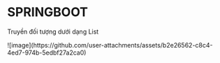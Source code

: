 <h1>SPRINGBOOT</h1>
<p>Truyền đối tượng dưới dạng List</p>
![image](https://github.com/user-attachments/assets/b2e26562-c8c4-4ed7-974b-5edbf27a2ca0)
